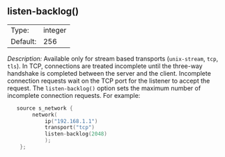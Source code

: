 ---
---
<!-- DISCLAIMER: This file is based on the syslog-ng Open Source Edition documentation https://github.com/balabit/syslog-ng-ose-guides/commit/2f4a52ee61d1ea9ad27cb4f3168b95408fddfdf2 and is used under the terms of The syslog-ng Open Source Edition Documentation License. The file has been modified by Axoflow. -->

## listen-backlog()

|          |         |
| -------- | ------- |
| Type:    | integer |
| Default: | 256     |

*Description:* Available only for stream based transports (`unix-stream`, `tcp`, `tls`). In TCP, connections are treated incomplete until the three-way handshake is completed between the server and the client. Incomplete connection requests wait on the TCP port for the listener to accept the request. The `listen-backlog()` option sets the maximum number of incomplete connection requests. For example:

```c
   source s_network {
        network(
            ip("192.168.1.1")
            transport("tcp")
            listen-backlog(2048)
            );
    };
```

